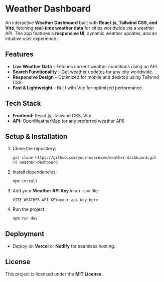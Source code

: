 # Weather Dashboard

An interactive **Weather Dashboard** built with **React.js, Tailwind CSS, and Vite**, fetching **real-time weather data** for cities worldwide via a weather API. The app features a **responsive UI**, dynamic weather updates, and an intuitive user experience.

## Features
- **Live Weather Data** – Fetches current weather conditions using an API.
- **Search Functionality** – Get weather updates for any city worldwide.
- **Responsive Design** – Optimized for mobile and desktop using Tailwind CSS.
- **Fast & Lightweight** – Built with Vite for optimized performance.

## Tech Stack
- **Frontend:** React.js, Tailwind CSS, Vite
- **API:** OpenWeatherMap (or any preferred weather API)

## Setup & Installation
1. Clone the repository:
   ```bash
   git clone https://github.com/your-username/weather-dashboard.git
   cd weather-dashboard
   ```
2. Install dependencies:
   ```bash
   npm install
   ```
3. Add your **Weather API Key** in an `.env` file:
   ```env
   VITE_WEATHER_API_KEY=your_api_key_here
   ```
4. Run the project:
   ```bash
   npm run dev
   ```

## Deployment
- Deploy on **Vercel** or **Netlify** for seamless hosting.

## License
This project is licensed under the **MIT License**.

